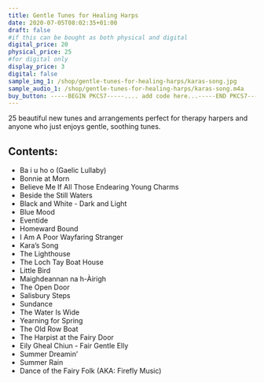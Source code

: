 ```yaml
---
title: Gentle Tunes for Healing Harps
date: 2020-07-05T08:02:35+01:00
draft: false
#if this can be bought as both physical and digital
digital_price: 20
physical_price: 25
#for digital only
display_price: 3
digital: false
sample_img_1: /shop/gentle-tunes-for-healing-harps/karas-song.jpg
sample_audio_1: /shop/gentle-tunes-for-healing-harps/karas-song.m4a
buy_button: -----BEGIN PKCS7-----.... add code here...-----END PKCS7-----
---
```

25 beautiful new tunes and arrangements perfect for therapy harpers and anyone who just enjoys gentle, soothing tunes. 

## Contents:

* Ba i u ho o (Gaelic Lullaby)
* Bonnie at Morn
* Believe Me If All Those Endearing Young Charms
* Beside the Still Waters
* Black and White - Dark and Light
* Blue Mood
* Eventide
* Homeward Bound
* I Am A Poor Wayfaring Stranger
* Kara’s Song
* The Lighthouse
* The Loch Tay Boat House
* Little Bird
* Maighdeannan na h-Àirigh
* The Open Door
* Salisbury Steps
* Sundance
* The Water Is Wide
* Yearning for Spring
* The Old Row Boat
* The Harpist at the Fairy Door
* Eily Gheal Chiun - Fair Gentle Elly
* Summer Dreamin’
* Summer Rain
* Dance of the Fairy Folk (AKA: Firefly Music)

